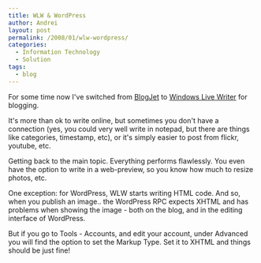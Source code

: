```yaml
---
title: WLW & WordPress
author: Andrei
layout: post
permalink: /2008/01/wlw-wordpress/
categories:
  - Information Technology
  - Solution
tags:
  - blog
---
```

For some time now I've switched from [BlogJet][1] to [Windows Live Writer][2] for blogging.

It's more than ok to write online, but sometimes you don't have a connection (yes, you could very well write in notepad, but there are things like categories, timestamp, etc), or it's simply easier to post from flickr, youtube, etc.

Getting back to the main topic. Everything performs flawlessly. You even have the option to write in a web-preview, so you know how much to resize photos, etc.

One exception: for WordPress, WLW starts writing HTML code. And so, when you publish an image.. the WordPress RPC expects XHTML and has problems when showing the image - both on the blog, and in the editing interface of WordPress.

But if you go to Tools - Accounts, and edit your account, under Advanced you will find the option to set the Markup Type. Set it to XHTML and things should be just fine!

 [1]: http://www.blogjet.com
 [2]: http://get.live.com/writer/overview